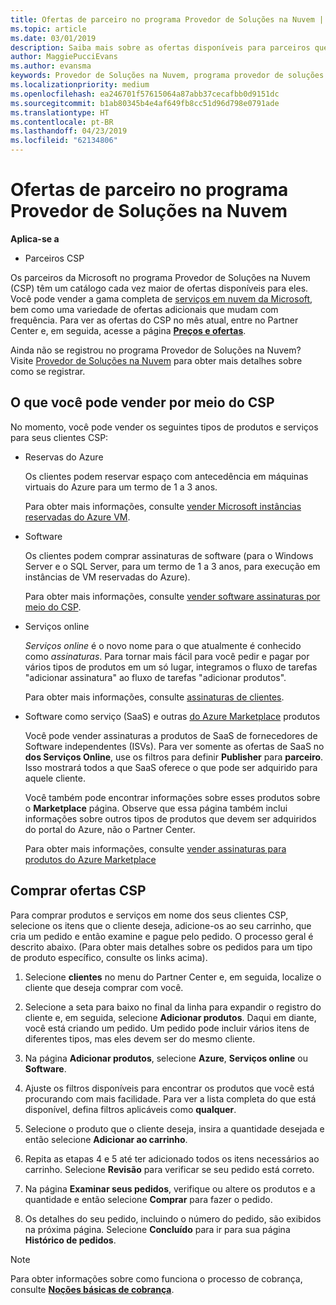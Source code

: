 ```yaml
---
title: Ofertas de parceiro no programa Provedor de Soluções na Nuvem | Partner Center
ms.topic: article
ms.date: 03/01/2019
description: Saiba mais sobre as ofertas disponíveis para parceiros que vendem por meio do programa Provedor de Soluções na Nuvem.
author: MaggiePucciEvans
ms.author: evansma
keywords: Provedor de Soluções na Nuvem, programa provedor de soluções na nuvem, CSP, adicionar um produto, vender para clientes, ofertas de parceiro, ofertas de CSP, serviços baseados em nuvem, Azure, Office 365, Dynamics, parceiro CSP, vender no CSP, Azure RI, instâncias de máquina virtual reservadas do Azure, reservas do Azure, serviços online, software de assinatura, AHUB, SQL Server no Azure, Windows Server no Azure, assinaturas de cliente
ms.localizationpriority: medium
ms.openlocfilehash: ea246701f57615064a87abb37cecafbb0d9151dc
ms.sourcegitcommit: b1ab80345b4e4af649fb8cc51d96d798e0791ade
ms.translationtype: HT
ms.contentlocale: pt-BR
ms.lasthandoff: 04/23/2019
ms.locfileid: "62134806"
---
```

# <a name="partner-offers-in-the-cloud-solution-provider-program"></a>Ofertas de parceiro no programa Provedor de Soluções na Nuvem 

**Aplica-se a**

-  Parceiros CSP

Os parceiros da Microsoft no programa Provedor de Soluções na Nuvem (CSP) têm um catálogo cada vez maior de ofertas disponíveis para eles. Você pode vender a gama completa de [serviços em nuvem da Microsoft](https://partner.microsoft.com/cloud-solution-provider/products-and-services), bem como uma variedade de ofertas adicionais que mudam com frequência. Para ver as ofertas do CSP no mês atual, entre no Partner Center e, em seguida, acesse a página [**Preços e ofertas**](https://partnercenter.microsoft.com/pcv/sales).  

Ainda não se registrou no programa Provedor de Soluções na Nuvem? Visite [Provedor de Soluções na Nuvem](https://partner.microsoft.com/cloud-solution-provider) para obter mais detalhes sobre como se registrar. 

## <a name="what-you-can-sell-through-csp"></a>O que você pode vender por meio do CSP

No momento, você pode vender os seguintes tipos de produtos e serviços para seus clientes CSP:

- Reservas do Azure<br> 

    Os clientes podem reservar espaço com antecedência em máquinas virtuais do Azure para um termo de 1 a 3 anos.<br>
    
    Para obter mais informações, consulte [vender Microsoft instâncias reservadas do Azure VM](azure-reservations.md).

- Software<br>

    Os clientes podem comprar assinaturas de software (para o Windows Server e o SQL Server, para um termo de 1 a 3 anos, para execução em instâncias de VM reservadas do Azure).<br>
 
    Para obter mais informações, consulte [vender software assinaturas por meio do CSP](csp-software-subscriptions.md).  

- Serviços online<br>

    *Serviços online* é o novo nome para o que atualmente é conhecido como *assinaturas*. Para tornar mais fácil para você pedir e pagar por vários tipos de produtos em um só lugar, integramos o fluxo de tarefas "adicionar assinatura" ao fluxo de tarefas "adicionar produtos".<br>
    
    Para obter mais informações, consulte [assinaturas de clientes](customer-subscriptions.md).

- Software como serviço (SaaS) e outras [do Azure Marketplace](https://azuremarketplace.microsoft.com/marketplace) produtos<br>

    Você pode vender assinaturas a produtos de SaaS de fornecedores de Software independentes (ISVs). Para ver somente as ofertas de SaaS no **dos Serviços Online**, use os filtros para definir **Publisher** para **parceiro**. Isso mostrará todos a que SaaS oferece o que pode ser adquirido para aquele cliente.<br>
    
    Você também pode encontrar informações sobre esses produtos sobre o **Marketplace** página. Observe que essa página também inclui informações sobre outros tipos de produtos que devem ser adquiridos do portal do Azure, não o Partner Center.<br>

    Para obter mais informações, consulte [vender assinaturas para produtos do Azure Marketplace](sell-marketplace-products.md)


## <a name="buy-csp-offers"></a>Comprar ofertas CSP

Para comprar produtos e serviços em nome dos seus clientes CSP, selecione os itens que o cliente deseja, adicione-os ao seu carrinho, que cria um pedido e então examine e pague pelo pedido. O processo geral é descrito abaixo. (Para obter mais detalhes sobre os pedidos para um tipo de produto específico, consulte os links acima).

1. Selecione **clientes** no menu do Partner Center e, em seguida, localize o cliente que deseja comprar com você. 

2. Selecione a seta para baixo no final da linha para expandir o registro do cliente e, em seguida, selecione **Adicionar produtos**. Daqui em diante, você está criando um pedido. Um pedido pode incluir vários itens de diferentes tipos, mas eles devem ser do mesmo cliente.

3. Na página **Adicionar produtos**, selecione **Azure**, **Serviços online** ou **Software**.

4. Ajuste os filtros disponíveis para encontrar os produtos que você está procurando com mais facilidade. Para ver a lista completa do que está disponível, defina filtros aplicáveis como **qualquer**. 

5. Selecione o produto que o cliente deseja, insira a quantidade desejada e então selecione **Adicionar ao carrinho**.

6. Repita as etapas 4 e 5 até ter adicionado todos os itens necessários ao carrinho. Selecione **Revisão** para verificar se seu pedido está correto.  

7. Na página **Examinar seus pedidos**, verifique ou altere os produtos e a quantidade e então selecione **Comprar** para fazer o pedido. 

8. Os detalhes do seu pedido, incluindo o número do pedido, são exibidos na próxima página. Selecione **Concluído** para ir para sua página **Histórico de pedidos**. 

> [!NOTE]
> Para obter informações sobre como funciona o processo de cobrança, consulte [ **Noções básicas de cobrança**](https://docs.microsoft.com/en-us/partner-center/billing-basics).


